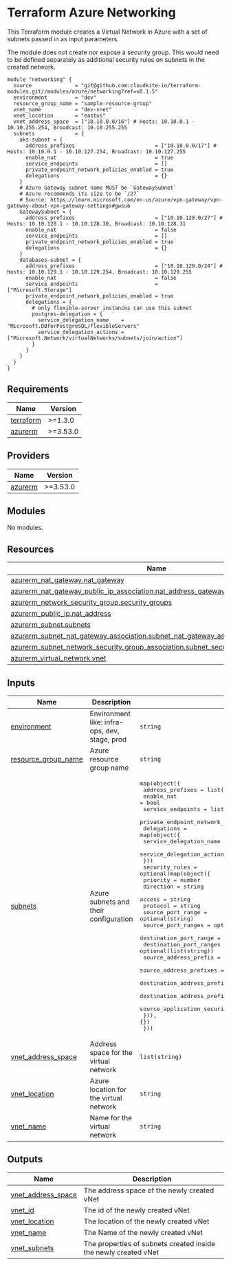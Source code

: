# Terraform Azure Networking

This Terraform module creates a Virtual Network in Azure with a set of subnets
passed in as input parameters.

The module does not create nor expose a security group. This would need to be
defined separately as additional security rules on subnets in the created
network.

<!-- markdownlint-disable MD013 MD033 -->

```shell
module "networking" {
  source              = "git@github.com:cloudkite-io/terraform-modules.git//modules/azure/networking?ref=v0.1.5"
  environment         = "dev"
  resource_group_name = "sample-resource-group"
  vnet_name           = "dev-vnet"
  vnet_location       = "eastus"
  vnet_address_space  = ["10.10.0.0/16"] # Hosts: 10.10.0.1 - 10.10.255.254, Broadcast: 10.10.255.255
  subnets             = {
    aks-subnet = {
      address_prefixes                          = ["10.10.0.0/17"] # Hosts: 10.10.0.1 - 10.10.127.254, Broadcast: 10.10.127.255
      enable_nat                                = true
      service_endpoints                         = []
      private_endpoint_network_policies_enabled = true
      delegations                               = {}
    }
    # Azure Gateway subnet name MUST be `GatewaySubnet`
    # Azure recommends its size to be `/27`
    # Source: https://learn.microsoft.com/en-us/azure/vpn-gateway/vpn-gateway-about-vpn-gateway-settings#gwsub
    GatewaySubnet = {
      address_prefixes                          = ["10.10.128.0/27"] # Hosts: 10.10.128.1 - 10.10.128.30, Broadcast: 10.10.128.31
      enable_nat                                = false
      service_endpoints                         = []
      private_endpoint_network_policies_enabled = true
      delegations                               = {}
    }
    databases-subnet = {
      address_prefixes                          = ["10.10.129.0/24"] # Hosts: 10.10.129.1 - 10.10.129.254, Broadcast: 10.10.129.255
      enable_nat                                = false
      service_endpoints                         = ["Microsoft.Storage"]
      private_endpoint_network_policies_enabled = true
      delegations = {
        # only flexible-server instances can use this subnet
        postgres-delegation = {
          service_delegation_name    = "Microsoft.DBforPostgreSQL/flexibleServers"
          service_delegation_actions = ["Microsoft.Network/virtualNetworks/subnets/join/action"]
        }
      }
    }
  }
}
```

<!-- BEGINNING OF PRE-COMMIT-TERRAFORM DOCS HOOK -->
## Requirements

| Name | Version |
|------|---------|
| <a name="requirement_terraform"></a> [terraform](#requirement\_terraform) | >=1.3.0 |
| <a name="requirement_azurerm"></a> [azurerm](#requirement\_azurerm) | >=3.53.0 |

## Providers

| Name | Version |
|------|---------|
| <a name="provider_azurerm"></a> [azurerm](#provider\_azurerm) | >=3.53.0 |

## Modules

No modules.

## Resources

| Name | Type |
|------|------|
| [azurerm_nat_gateway.nat_gateway](https://registry.terraform.io/providers/hashicorp/azurerm/latest/docs/resources/nat_gateway) | resource |
| [azurerm_nat_gateway_public_ip_association.nat_address_gateway_association](https://registry.terraform.io/providers/hashicorp/azurerm/latest/docs/resources/nat_gateway_public_ip_association) | resource |
| [azurerm_network_security_group.security_groups](https://registry.terraform.io/providers/hashicorp/azurerm/latest/docs/resources/network_security_group) | resource |
| [azurerm_public_ip.nat_address](https://registry.terraform.io/providers/hashicorp/azurerm/latest/docs/resources/public_ip) | resource |
| [azurerm_subnet.subnets](https://registry.terraform.io/providers/hashicorp/azurerm/latest/docs/resources/subnet) | resource |
| [azurerm_subnet_nat_gateway_association.subnet_nat_gateway_association](https://registry.terraform.io/providers/hashicorp/azurerm/latest/docs/resources/subnet_nat_gateway_association) | resource |
| [azurerm_subnet_network_security_group_association.subnet_security_groups_association](https://registry.terraform.io/providers/hashicorp/azurerm/latest/docs/resources/subnet_network_security_group_association) | resource |
| [azurerm_virtual_network.vnet](https://registry.terraform.io/providers/hashicorp/azurerm/latest/docs/resources/virtual_network) | resource |

## Inputs

| Name | Description | Type | Default | Required |
|------|-------------|------|---------|:--------:|
| <a name="input_environment"></a> [environment](#input\_environment) | Environment like: infra-ops, dev, stage, prod | `string` | n/a | yes |
| <a name="input_resource_group_name"></a> [resource\_group\_name](#input\_resource\_group\_name) | Azure resource group name | `string` | n/a | yes |
| <a name="input_subnets"></a> [subnets](#input\_subnets) | Azure subnets and their configuration | <pre>map(object({<br>    address_prefixes                          = list(string)<br>    enable_nat                                = bool<br>    service_endpoints                         = list(string)<br>    private_endpoint_network_policies_enabled = bool<br>    delegations = map(object({<br>      service_delegation_name    = string<br>      service_delegation_actions = list(string)<br>    }))<br>    security_rules = optional(map(object({<br>      priority                              = number<br>      direction                             = string<br>      access                                = string<br>      protocol                              = string<br>      source_port_range                     = optional(string)<br>      source_port_ranges                    = optional(list(string))<br>      destination_port_range                = optional(string)<br>      destination_port_ranges               = optional(list(string))<br>      source_address_prefix                 = optional(string)<br>      source_address_prefixes               = optional(list(string))<br>      destination_address_prefix            = optional(string)<br>      destination_address_prefixes          = optional(list(string))<br>      source_application_security_group_ids = optional(list(string))<br>    })), {})<br>  }))</pre> | n/a | yes |
| <a name="input_vnet_address_space"></a> [vnet\_address\_space](#input\_vnet\_address\_space) | Address space for the virtual network | `list(string)` | n/a | yes |
| <a name="input_vnet_location"></a> [vnet\_location](#input\_vnet\_location) | Azure location for the virtual network | `string` | n/a | yes |
| <a name="input_vnet_name"></a> [vnet\_name](#input\_vnet\_name) | Name for the virtual network | `string` | n/a | yes |

## Outputs

| Name | Description |
|------|-------------|
| <a name="output_vnet_address_space"></a> [vnet\_address\_space](#output\_vnet\_address\_space) | The address space of the newly created vNet |
| <a name="output_vnet_id"></a> [vnet\_id](#output\_vnet\_id) | The id of the newly created vNet |
| <a name="output_vnet_location"></a> [vnet\_location](#output\_vnet\_location) | The location of the newly created vNet |
| <a name="output_vnet_name"></a> [vnet\_name](#output\_vnet\_name) | The Name of the newly created vNet |
| <a name="output_vnet_subnets"></a> [vnet\_subnets](#output\_vnet\_subnets) | The properties of subnets created inside the newly created vNet |
<!-- END OF PRE-COMMIT-TERRAFORM DOCS HOOK -->
